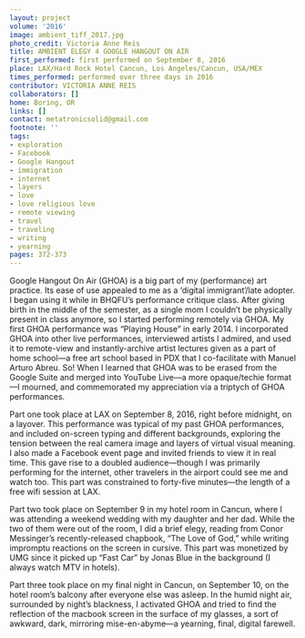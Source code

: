 ```yaml
---
layout: project
volume: '2016'
image: ambient_tiff_2017.jpg
photo_credit: Victoria Anne Reis
title: AMBIENT ELEGY 4 GOOGLE HANGOUT ON AIR
first_performed: first performed on September 8, 2016
place: LAX/Hard Rock Hotel Cancun, Los Angeles/Cancun, USA/MEX
times_performed: performed over three days in 2016
contributor: VICTORIA ANNE REIS
collaborators: []
home: Boring, OR
links: []
contact: metatronicsolid@gmail.com
footnote: ''
tags:
- exploration
- Facebook
- Google Hangout
- immigration
- internet
- layers
- love
- love religious love
- remote viewing
- travel
- traveling
- writing
- yearning
pages: 372-373
---
```


Google Hangout On Air (GHOA) is a big part of my (performance) art practice. Its ease of use appealed to me as a ‘digital immigrant’/late adopter. I began using it while in BHQFU’s performance critique class. After giving birth in the middle of the semester, as a single mom I couldn’t be physically present in class anymore, so I started performing remotely via GHOA. My first GHOA performance was “Playing House” in early 2014. I incorporated GHOA into other live performances, interviewed artists I admired, and used it to remote-view and instantly-archive artist lectures given as a part of home school—a free art school based in PDX that I co-facilitate with Manuel Arturo Abreu. So! When I learned that GHOA was to be erased from the Google Suite and merged into YouTube Live—a more opaque/techie format—I mourned, and commemorated my appreciation via a triptych of GHOA performances.

Part one took place at LAX on September 8, 2016, right before midnight, on a layover. This performance was typical of my past GHOA performances, and included on-screen typing and different backgrounds, exploring the tension between the real camera image and layers of virtual visual meaning. I also made a Facebook event page and invited friends to view it in real time. This gave rise to a doubled audience—though I was primarily performing for the internet, other travelers in the airport could see me and watch too. This part was constrained to forty-five minutes—the length of a free wifi session at LAX.

Part two took place on September 9 in my hotel room in Cancun, where I was attending a weekend wedding with my daughter and her dad. While the two of them were out of the room, I did a brief elegy, reading from Conor Messinger’s recently-released chapbook, “The Love of God,” while writing impromptu reactions on the screen in cursive. This part was monetized by UMG since it picked up “Fast Car” by Jonas Blue in the background (I always watch MTV in hotels).

Part three took place on my final night in Cancun, on September 10, on the hotel room’s balcony after everyone else was asleep. In the humid night air, surrounded by night’s blackness, I activated GHOA and tried to find the reflection of the macbook screen in the surface of my glasses, a sort of awkward, dark, mirroring mise-en-abyme—a yearning, final, digital farewell.
